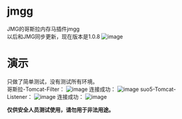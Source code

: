 # jmgg
JMG的哥斯拉内存马插件jmgg  
以后和JMG同步更新，现在版本是1.0.8
![image](https://github.com/user-attachments/assets/f76deef4-f571-40da-bd06-4fdd59dfbf9a)
# 演示
只做了简单测试，没有测试所有环境。  
哥斯拉-Tomcat-Filter：
![image](https://github.com/user-attachments/assets/6f818836-4233-4699-800d-cf95c0eebf24)
连接成功：
![image](https://github.com/user-attachments/assets/0520f0c9-6e19-4f1c-a995-881ad3c8ea90)
suo5-Tomcat-Listener：
![image](https://github.com/user-attachments/assets/54705f93-6c22-412c-a09d-8718a66bfbb1)
连接成功：
![image](https://github.com/user-attachments/assets/aaed86bb-1c5a-4303-96a1-785f1a67e5c6)

**仅供安全人员测试使用，请勿用于非法用途。**
